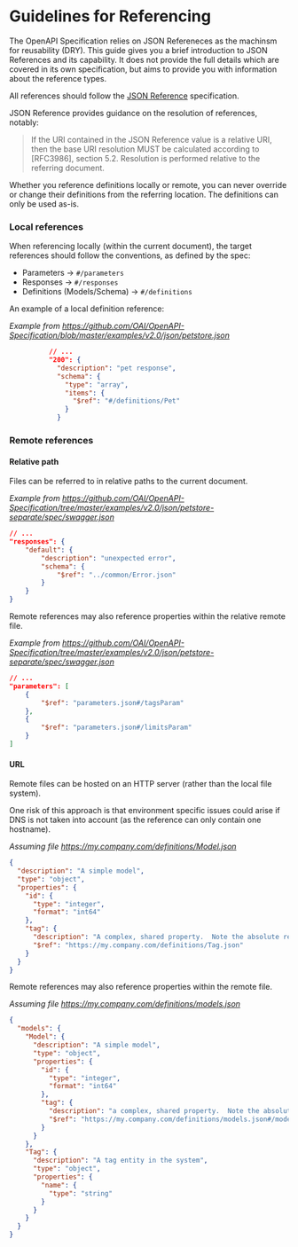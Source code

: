 # Guidelines for Referencing

The OpenAPI Specification relies on JSON Refereneces as the machinsm for reusability (DRY). This guide gives you a brief introduction to JSON References and its capability. It does not provide the full details which are covered in its own specification, but aims to provide you with information about the reference types.

All references should follow the [JSON Reference](https://tools.ietf.org/html/draft-pbryan-zyp-json-ref-03) specification.

JSON Reference provides guidance on the resolution of references, notably:

> If the URI contained in the JSON Reference value is a relative URI,
then the base URI resolution MUST be calculated according to
[RFC3986], section 5.2. Resolution is performed relative to the
referring document.

Whether you reference definitions locally or remote, you can never override or change their definitions from the referring location. The definitions can only be used as-is.

### Local references

When referencing locally (within the current document), the target references should follow the conventions, as defined by the spec:

* Parameters -> `#/parameters`
* Responses -> `#/responses`
* Definitions (Models/Schema) -> `#/definitions`

An example of a local definition reference:

_Example from https://github.com/OAI/OpenAPI-Specification/blob/master/examples/v2.0/json/petstore.json_
``` json
          // ... 
          "200": {
            "description": "pet response",
            "schema": {
              "type": "array",
              "items": {
                "$ref": "#/definitions/Pet"
              }
            }
```

### Remote references

#### Relative path

Files can be referred to in relative paths to the current document. 

_Example from https://github.com/OAI/OpenAPI-Specification/tree/master/examples/v2.0/json/petstore-separate/spec/swagger.json_

``` json
// ... 
"responses": {
    "default": {
        "description": "unexpected error",
        "schema": {
            "$ref": "../common/Error.json"
        }
    }
}
```

Remote references may also reference properties within the relative remote file.

_Example from https://github.com/OAI/OpenAPI-Specification/tree/master/examples/v2.0/json/petstore-separate/spec/swagger.json_
``` json
// ... 
"parameters": [
    {
        "$ref": "parameters.json#/tagsParam"
    },
    {
        "$ref": "parameters.json#/limitsParam"
    }
]
```


#### URL

Remote files can be hosted on an HTTP server (rather than the local file system). 

One risk of this approach is that environment specific issues could arise if DNS is not taken into account (as the reference can only contain one hostname).

_Assuming file https://my.company.com/definitions/Model.json_
```json
{
  "description": "A simple model",
  "type": "object",
  "properties": {
    "id": {
      "type": "integer",
      "format": "int64"
    },
    "tag": {
      "description": "A complex, shared property.  Note the absolute reference",
      "$ref": "https://my.company.com/definitions/Tag.json"
    }
  }
}
```

Remote references may also reference properties within the remote file.

_Assuming file https://my.company.com/definitions/models.json_
```json
{
  "models": {
    "Model": {
      "description": "A simple model",
      "type": "object",
      "properties": {
        "id": {
          "type": "integer",
          "format": "int64"
        },
        "tag": {
          "description": "a complex, shared property.  Note the absolute reference",
          "$ref": "https://my.company.com/definitions/models.json#/models/Tag"
        }
      }
    },
    "Tag": {
      "description": "A tag entity in the system",
      "type": "object",
      "properties": {
        "name": {
          "type": "string"
        }
      }
    }
  }
}
```